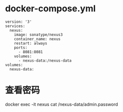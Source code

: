 # docker-compose.yml
```
version: '3'
services:
  nexus:
    image: sonatype/nexus3
    container_name: nexus
    restart: always
    ports:
      - 8081:8081
    volumes:
      - nexus-data:/nexus-data
volumes:
  nexus-data:
```

# 查看密码
docker exec -it nexus cat /nexus-data/admin.password